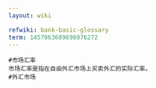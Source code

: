 ```yaml
---
layout: wiki

refwiki: bank-basic-glossary
term: 1457063689696976272
---
```


```
#市场汇率 
市场汇率是指在自由外汇市场上买卖外汇的实际汇率。
#外汇市场

```